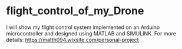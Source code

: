 # flight_control_of_my_Drone
I will show my flight control system implemented on an Arduino microcontroller and designed using MATLAB and SIMULINK.
For more details: https://matth094.wixsite.com/personal-project
